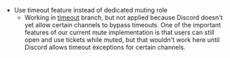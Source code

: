 * Use timeout feature instead of dedicated muting role
    * Working in [timeout](https://github.com/TechSupportCentral/TSCBot-py/tree/timeout)
      branch, but not applied because Discord doesn't yet allow certain
      channels to bypass timeouts. One of the important features of our
      current mute implementation is that users can still open and use
      tickets while muted, but that wouldn't work here until Discord
      allows timeout exceptions for certain channels.
